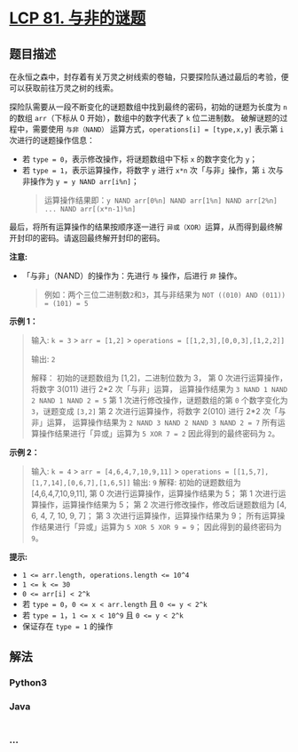 # [LCP 81. 与非的谜题](https://leetcode.cn/problems/ryfUiz)

## 题目描述

<!-- 这里写题目描述 -->

在永恒之森中，封存着有关万灵之树线索的卷轴，只要探险队通过最后的考验，便可以获取前往万灵之树的线索。

探险队需要从一段不断变化的谜题数组中找到最终的密码，初始的谜题为长度为 `n` 的数组 `arr`（下标从 0 开始），数组中的数字代表了 `k` 位二进制数。
破解谜题的过程中，需要使用 `与非（NAND）` 运算方式，`operations[i] = [type,x,y]` 表示第 `i` 次进行的谜题操作信息：

-   若 `type = 0`，表示修改操作，将谜题数组中下标 `x` 的数字变化为 `y`；
-   若 `type = 1`，表示运算操作，将数字 `y` 进行 `x*n` 次「与非」操作，第 `i` 次与非操作为 `y = y NAND arr[i%n]`；
    > 运算操作结果即：`y NAND arr[0%n] NAND arr[1%n] NAND arr[2%n] ... NAND arr[(x*n-1)%n]`

最后，将所有运算操作的结果按顺序逐一进行 `异或（XOR）`运算，从而得到最终解开封印的密码。请返回最终解开封印的密码。

**注意:**

-   「与非」（NAND）的操作为：先进行 `与` 操作，后进行 `非` 操作。
    > 例如：两个三位二进制数`2`和`3`，其与非结果为 `NOT ((010) AND (011)) = (101) = 5`

**示例 1：**

> 输入:
> `k = 3` > `arr = [1,2]` > `operations = [[1,2,3],[0,0,3],[1,2,2]]`
>
> 输出: `2`
>
> 解释：
> 初始的谜题数组为 [1,2]，二进制位数为 3，
> 第 0 次进行运算操作，将数字 3(011) 进行 2\*2 次「与非」运算，
> 运算操作结果为 `3 NAND 1 NAND 2 NAND 1 NAND 2 = 5`
> 第 1 次进行修改操作，谜题数组的第 `0` 个数字变化为 `3`，谜题变成 `[3,2]`
> 第 2 次进行运算操作，将数字 2(010) 进行 2\*2 次「与非」运算，
> 运算操作结果为 `2 NAND 3 NAND 2 NAND 3 NAND 2 = 7`
> 所有运算操作结果进行「异或」运算为 `5 XOR 7 = 2`
> 因此得到的最终密码为 `2`。

**示例 2：**

> 输入:
> `k = 4` > `arr = [4,6,4,7,10,9,11]` > `operations = [[1,5,7],[1,7,14],[0,6,7],[1,6,5]]`
> 输出: `9`
> 解释:
> 初始的谜题数组为 [4,6,4,7,10,9,11],
> 第 0 次进行运算操作，运算操作结果为 5；
> 第 1 次进行运算操作，运算操作结果为 5；
> 第 2 次进行修改操作，修改后谜题数组为 [4, 6, 4, 7, 10, 9, 7]；
> 第 3 次进行运算操作，运算操作结果为 9；
> 所有运算操作结果进行「异或」运算为 `5 XOR 5 XOR 9 = 9`；
> 因此得到的最终密码为 `9`。

**提示:**

-   `1 <= arr.length, operations.length <= 10^4`
-   `1 <= k <= 30`
-   `0 <= arr[i] < 2^k`
-   若 `type = 0`，`0 <= x < arr.length` 且 `0 <= y < 2^k`
-   若 `type = 1`，`1 <= x < 10^9` 且 `0 <= y < 2^k`
-   保证存在 `type = 1` 的操作

## 解法

<!-- 这里可写通用的实现逻辑 -->

<!-- tabs:start -->

### **Python3**

<!-- 这里可写当前语言的特殊实现逻辑 -->



### **Java**

<!-- 这里可写当前语言的特殊实现逻辑 -->

```java

```

### **...**

```

```


